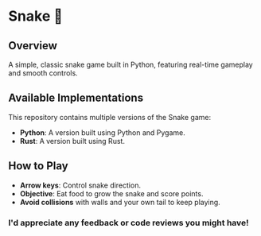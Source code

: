 # Snake 🐍

## Overview
A simple, classic snake game built in Python, featuring real-time gameplay and smooth controls.

## Available Implementations
This repository contains multiple versions of the Snake game:

* **Python**: A version built using Python and Pygame.
* **Rust**: A version built using Rust.

## How to Play
* **Arrow keys**: Control snake direction.
* **Objective**: Eat food to grow the snake and score points.
* **Avoid collisions** with walls and your own tail to keep playing.

### I'd appreciate any feedback or code reviews you might have!
